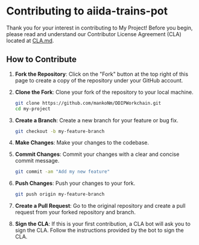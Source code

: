 # Contributing to aiida-trains-pot

Thank you for your interest in contributing to My Project! Before you begin, please read and understand our Contributor License Agreement (CLA) located at [CLA.md](CLA.md).

## How to Contribute

1. **Fork the Repository**: Click on the "Fork" button at the top right of this page to create a copy of the repository under your GitHub account.

2. **Clone the Fork**: Clone your fork of the repository to your local machine.

   ```bash
   git clone https://github.com/mankoNm/DDIPWorkchain.git
   cd my-project

3. **Create a Branch**: Create a new branch for your feature or bug fix.

    ```bash
    git checkout -b my-feature-branch

4. **Make Changes**: Make your changes to the codebase.

5. **Commit Changes**: Commit your changes with a clear and concise commit message.

    ```bash
    git commit -am "Add my new feature"

6. **Push Changes**: Push your changes to your fork.

    ```bash
    git push origin my-feature-branch

7. **Create a Pull Request**: Go to the original repository and create a pull request from your forked repository and branch.

8. **Sign the CLA**: If this is your first contribution, a CLA bot will ask you to sign the CLA. Follow the instructions provided by the bot to sign the CLA.
